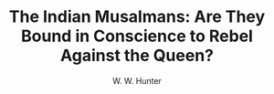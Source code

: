 ---
title: "The Indian Musalmans: Are They Bound in Conscience to Rebel Against the Queen?"
author: ["W. W. Hunter"]
year: 1871
language: ["English"]
genre: ["Political Literature"]
description: "Colonial analysis examining whether Islamic law obligated Indian Muslims to rebel against British rule. Hunter's inquiry into Wahabi movements and religious loyalties reflected post-1857 anxieties about Muslim political allegiance."
collections: ['modern-literature']
sources:
  - name: "Internet Archive"
    url: "https://archive.org/details/dli.csl.5120"
    type: "other"
  - name: "Internet Archive"
    url: "https://archive.org/details/dli.ministry.03135"
    type: "other"
  - name: "Internet Archive"
    url: "https://archive.org/details/dli.bengal.10689.7568"
    type: "other"
  - name: "Internet Archive"
    url: "https://archive.org/details/in.ernet.dli.2015.181186"
    type: "other"
references:
  - name: "Wikipedia: William Wilson Hunter"
    url: "https://en.wikipedia.org/wiki/William_Wilson_Hunter"
    type: "wikipedia"
  - name: "Open Library: The Indian Musalmans"
    url: "https://openlibrary.org/search?q=The+Indian+Musalmans+Are+They+Bound+W+W+Hunter"
    type: "other"
featured: false
publishDate: 2025-10-30
tags: ['classical', 'literature']
---